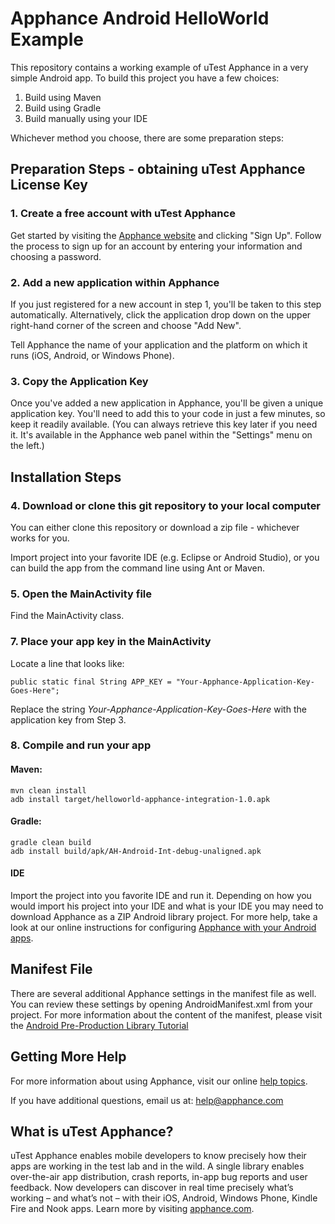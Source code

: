 # Apphance Android HelloWorld Example

This repository contains a working example of uTest Apphance in a very simple Android app. 
To build this project you have a few choices:

1. Build using Maven
2. Build using Gradle
3. Build manually using your IDE

Whichever method you choose, there are some preparation steps:

## Preparation Steps - obtaining uTest Apphance License Key

### 1. Create a free account with uTest Apphance

Get started by visiting the [Apphance website](http://www.apphance.com) and clicking "Sign Up". Follow the process to sign up for an account by entering your information and choosing a password.

### 2. Add a new application within Apphance

If you just registered for a new account in step 1, you'll be taken to this step automatically. Alternatively, click the application drop down on the upper right-hand corner of the screen and choose "Add New".

Tell Apphance the name of your application and the platform on which it runs (iOS, Android, or Windows Phone).

### 3. Copy the Application Key

Once you've added a new application in Apphance, you'll be given a unique application key. You'll need to add this to your code in just a few minutes, so keep it readily available. (You can always retrieve this key later if you need it. It's available in the Apphance web panel within the "Settings" menu on the left.)

## Installation Steps

### 4. Download or clone this git repository to your local computer

You can either clone this repository or download a zip file - whichever works for you.

Import project into your favorite IDE (e.g. Eclipse or Android Studio), or you can build the app from the command line using Ant or Maven.

### 5. Open the MainActivity file

Find the MainActivity class. 

### 7. Place your app key in the MainActivity

Locate a line that looks like:

	public static final String APP_KEY = "Your-Apphance-Application-Key-Goes-Here";

Replace the string *Your-Apphance-Application-Key-Goes-Here* with the application key from Step 3.

### 8. Compile and run your app

#### Maven:
	
	mvn clean install
	adb install target/helloworld-apphance-integration-1.0.apk 

#### Gradle:

	gradle clean build
	adb install build/apk/AH-Android-Int-debug-unaligned.apk 

#### IDE

Import the project into you favorite IDE and run it. Depending on how you would import his project into your IDE and what is your IDE
you may need to download Apphance as a ZIP Android library project. For more help, take a look at our online instructions for configuring [Apphance with your Android apps](http://help.apphance.com/library-installation/android/).

## Manifest File

There are several additional Apphance settings in the manifest file as well. You can review these settings by opening AndroidManifest.xml from your project. For more information about the content of the manifest, please visit the [Android Pre-Production Library Tutorial](http://help.apphance.com/library-installation/android/tutorial-pre-production)

## Getting More Help

For more information about using Apphance, visit our online [help topics](http://help.apphance.com).  

If you have additional questions, email us at: [help@apphance.com](mailto:help@apphance.com)

## What is uTest Apphance?

uTest Apphance enables mobile developers to know precisely how their apps are working in the test lab and in the wild. A single library enables over-the-air app distribution, crash reports, in-app bug reports and user feedback. Now developers can discover in real time precisely what’s working – and what’s not – with their iOS, Android, Windows Phone, Kindle Fire and Nook apps. Learn more by visiting [apphance.com](http://www.apphance.com).
